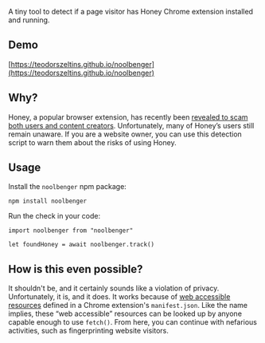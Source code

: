 A tiny tool to detect if a page visitor has Honey Chrome extension installed and running.

## Demo

[https://teodorszeltins.github.io/noolbenger](https://teodorszeltins.github.io/noolbenger)

## Why?

Honey, a popular browser extension, has recently been [revealed to scam both users and content creators](https://www.youtube.com/watch?v=vc4yL3YTwWk). Unfortunately, many of Honey’s users still remain unaware. If you are a website owner, you can use this detection script to warn them about the risks of using Honey.

## Usage

Install the `noolbenger` npm package:

```
npm install noolbenger
```

Run the check in your code:

```
import noolbenger from "noolbenger"

let foundHoney = await noolbenger.track()
```

## How is this even possible?

It shouldn't be, and it certainly sounds like a violation of privacy. Unfortunately, it is, and it does. It works because of [web accessible resources](https://developer.mozilla.org/en-US/docs/Mozilla/Add-ons/WebExtensions/manifest.json/web_accessible_resources) defined in a Chrome extension's `manifest.json`. Like the name implies, these “web accessible” resources can be looked up by anyone capable enough to use `fetch()`. From here, you can continue with nefarious activities, such as fingerprinting website visitors.
